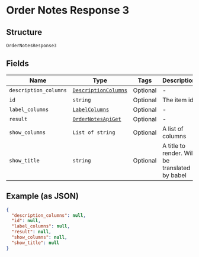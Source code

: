 
# Order Notes Response 3

## Structure

`OrderNotesResponse3`

## Fields

| Name | Type | Tags | Description |
|  --- | --- | --- | --- |
| `description_columns` | [`DescriptionColumns`](/doc/models/description-columns.md) | Optional | - |
| `id` | `string` | Optional | The item id |
| `label_columns` | [`LabelColumns`](/doc/models/label-columns.md) | Optional | - |
| `result` | [`OrderNotesApiGet`](/doc/models/order-notes-api-get.md) | Optional | - |
| `show_columns` | `List of string` | Optional | A list of columns |
| `show_title` | `string` | Optional | A title to render. Will be translated by babel |

## Example (as JSON)

```json
{
  "description_columns": null,
  "id": null,
  "label_columns": null,
  "result": null,
  "show_columns": null,
  "show_title": null
}
```

